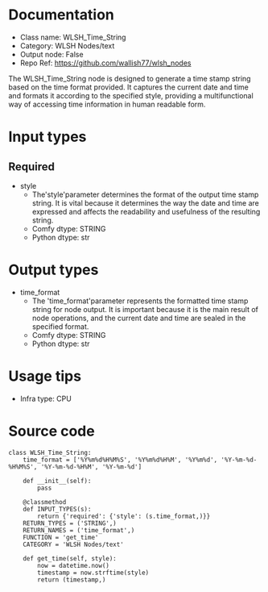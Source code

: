 # Documentation
- Class name: WLSH_Time_String
- Category: WLSH Nodes/text
- Output node: False
- Repo Ref: https://github.com/wallish77/wlsh_nodes

The WLSH_Time_String node is designed to generate a time stamp string based on the time format provided. It captures the current date and time and formats it according to the specified style, providing a multifunctional way of accessing time information in human readable form.

# Input types
## Required
- style
    - The'style'parameter determines the format of the output time stamp string. It is vital because it determines the way the date and time are expressed and affects the readability and usefulness of the resulting string.
    - Comfy dtype: STRING
    - Python dtype: str

# Output types
- time_format
    - The 'time_format'parameter represents the formatted time stamp string for node output. It is important because it is the main result of node operations, and the current date and time are sealed in the specified format.
    - Comfy dtype: STRING
    - Python dtype: str

# Usage tips
- Infra type: CPU

# Source code
```
class WLSH_Time_String:
    time_format = ['%Y%m%d%H%M%S', '%Y%m%d%H%M', '%Y%m%d', '%Y-%m-%d-%H%M%S', '%Y-%m-%d-%H%M', '%Y-%m-%d']

    def __init__(self):
        pass

    @classmethod
    def INPUT_TYPES(s):
        return {'required': {'style': (s.time_format,)}}
    RETURN_TYPES = ('STRING',)
    RETURN_NAMES = ('time_format',)
    FUNCTION = 'get_time'
    CATEGORY = 'WLSH Nodes/text'

    def get_time(self, style):
        now = datetime.now()
        timestamp = now.strftime(style)
        return (timestamp,)
```